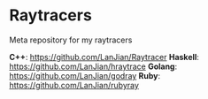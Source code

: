 # Raytracers
Meta repository for my raytracers

**C++**: https://github.com/LanJian/Raytracer
**Haskell**: https://github.com/LanJian/hraytrace
**Golang**: https://github.com/LanJian/godray
**Ruby**: https://github.com/LanJian/rubyray
